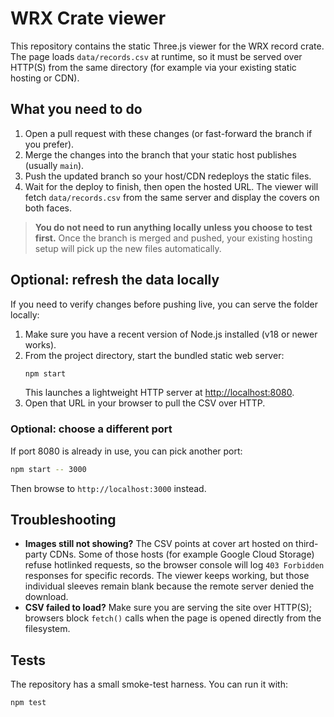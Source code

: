 # WRX Crate viewer

This repository contains the static Three.js viewer for the WRX record crate. The page loads `data/records.csv` at runtime, so it must be served over HTTP(S) from the same directory (for example via your existing static hosting or CDN).

## What you need to do

1. Open a pull request with these changes (or fast-forward the branch if you prefer).
2. Merge the changes into the branch that your static host publishes (usually `main`).
3. Push the updated branch so your host/CDN redeploys the static files.
4. Wait for the deploy to finish, then open the hosted URL. The viewer will fetch `data/records.csv` from the same server and display the covers on both faces.

> **You do not need to run anything locally unless you choose to test first.** Once the branch is merged and pushed, your existing hosting setup will pick up the new files automatically.

## Optional: refresh the data locally

If you need to verify changes before pushing live, you can serve the folder locally:

1. Make sure you have a recent version of Node.js installed (v18 or newer works).
2. From the project directory, start the bundled static web server:
   ```bash
   npm start
   ```
   This launches a lightweight HTTP server at [http://localhost:8080](http://localhost:8080).
3. Open that URL in your browser to pull the CSV over HTTP.

### Optional: choose a different port

If port 8080 is already in use, you can pick another port:

```bash
npm start -- 3000
```

Then browse to `http://localhost:3000` instead.

## Troubleshooting

* **Images still not showing?** The CSV points at cover art hosted on third-party CDNs. Some of those hosts (for example Google Cloud Storage) refuse hotlinked requests, so the browser console will log `403 Forbidden` responses for specific records. The viewer keeps working, but those individual sleeves remain blank because the remote server denied the download.
* **CSV failed to load?** Make sure you are serving the site over HTTP(S); browsers block `fetch()` calls when the page is opened directly from the filesystem.

## Tests

The repository has a small smoke-test harness. You can run it with:

```bash
npm test
```

